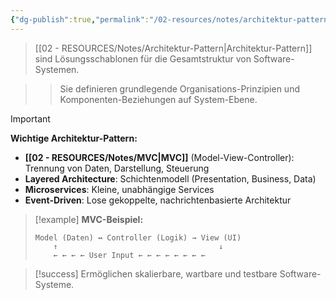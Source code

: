 ```yaml
---
{"dg-publish":true,"permalink":"/02-resources/notes/architektur-pattern/","tags":["#softwarearchitektur/patterns","#AP2025/neu"],"noteIcon":"","updated":"2025-09-16T23:41:26.700+02:00"}
---
```



>[[02 - RESOURCES/Notes/Architektur-Pattern\|Architektur-Pattern]] sind Lösungsschablonen für die Gesamtstruktur von Software-Systemen.

>>Sie definieren grundlegende Organisations-Prinzipien und Komponenten-Beziehungen auf System-Ebene.

>[!important] 
>**Wichtige Architektur-Pattern:**
>- **[[02 - RESOURCES/Notes/MVC\|MVC]]** (Model-View-Controller): Trennung von Daten, Darstellung, Steuerung
>- **Layered Architecture**: Schichtenmodell (Presentation, Business, Data)
>- **Microservices**: Kleine, unabhängige Services
>- **Event-Driven**: Lose gekoppelte, nachrichtenbasierte Architektur

>[!example] 
>**MVC-Beispiel:**
>```
>Model (Daten) ↔ Controller (Logik) → View (UI)
>     ↑                                    ↓
>     ← ← ← ← User Input ← ← ← ← ← ← ← ←
>```

>[!success] 
>Ermöglichen skalierbare, wartbare und testbare Software-Systeme.